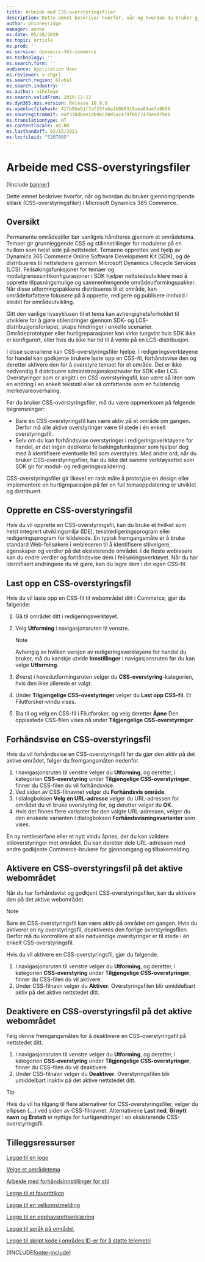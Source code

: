 ```yaml
---
title: Arbeide med CSS-overstyringsfiler
description: Dette emnet beskriver hvorfor, når og hvordan du bruker gjennomgripende stilark (CSS-overstyringsfiler) i Microsoft Dynamics 365 Commerce.
author: phinneyridge
manager: annbe
ms.date: 05/28/2020
ms.topic: article
ms.prod: ''
ms.service: dynamics-365-commerce
ms.technology: ''
ms.search.form: ''
audience: Application User
ms.reviewer: v-chgri
ms.search.region: Global
ms.search.industry: ''
ms.author: niholman
ms.search.validFrom: 2019-12-12
ms.dyn365.ops.version: Release 10.0.8
ms.openlocfilehash: 41fb0be51f7af25faba1b860319aea84ae7a8b56
ms.sourcegitcommit: eaf330dbee1db96c20d5ac479f007747bea079eb
ms.translationtype: HT
ms.contentlocale: nb-NO
ms.lasthandoff: 02/15/2021
ms.locfileid: "5207805"
---
```

# <a name="work-with-css-override-files"></a>Arbeide med CSS-overstyringsfiler


[!include [banner](includes/banner.md)]

Dette emnet beskriver hvorfor, når og hvordan du bruker gjennomgripende stilark (CSS-overstyringsfiler) i Microsoft Dynamics 365 Commerce.

## <a name="overview"></a>Oversikt

Permanente områdestiler bør vanligvis håndteres gjennom et områdetema. Temaer gir grunnleggende CSS og stilinnstillinger for modulene på en hvilken som helst side på nettstedet. Temaene opprettes ved hjelp av Dynamics 365 Commerce Online Software Development Kit (SDK), og de distribueres til nettstedene gjennom Microsoft Dynamics Lifecycle Services (LCS). Feilsøkingsfunksjoner for temaer og modulgrensesnittkonfigurasjoner i SDK hjelper nettstedsutviklere med å opprette tilpasningsmulige og sammenhengende områdeutformingspakker. Når disse utformingspakkene distribueres til et område, kan områdeforfattere fokusere på å opprette, redigere og publisere innhold i stedet for områdeutvikling.

Gitt den vanlige livssyklusen til et tema kan avhengighetsforholdet til utviklere for å gjøre stilendringer gjennom SDK- og LCS-distribusjonsforløpet, skape hindringer i enkelte scenarier. Områdeprototyper eller hurtigreparasjoner kan virke tungvint hvis SDK ikke er konfigurert, eller hvis du ikke har tid til å vente på en LCS-distribusjon.

I disse scenariene kan CSS-overstyringsfiler hjelpe. I redigeringsverktøyene for handel kan godkjente brukere laste opp en CSS-fil, forhåndsvise den og deretter aktivere den for å overstyre temaet for et område. Det er ikke nødvendig å distribuere administrasjonskostnader for SDK eller LCS. Overstyringer som er angitt i en CSS-overstyringsfil, kan være så liten som en endring i en enkelt tekststil eller så omfattende som en fullstendig merkevareoverhaling.

Før du bruker CSS-overstyringsfiler, må du være oppmerksom på følgende begrensninger:

- Bare én CSS-overstyringsfil kan være aktiv på et område om gangen. Derfor må alle aktive overstyringer være til stede i én enkelt overstyringsfil.
- Selv om du kan forhåndsvise overstyringer i redigeringsverktøyene for handel, er det ingen dedikerte feilsøkingsfunksjoner som hjelper deg med å identifisere eventuelle feil som overstyres. Med andre ord, når du bruker CSS-overstyringsfiler, har du ikke det samme verktøysettet som SDK gir for modul- og redigeringsvalidering.

CSS-overstyringsfiler gir likevel en rask måte å prototype en design eller implementere en hurtigreparasjon på før en full temaoppdatering er utviklet og distribuert.

## <a name="create-a-css-override-file"></a>Opprette en CSS-overstyringsfil

Hvis du vil opprette en CSS-overstyringsfil, kan du bruke et hvilket som helst integrert utviklingsmiljø (IDE), tekstredigeringsprogram eller redigeringsprogram for kildekode. En typisk fremgangsmåte er å bruke standard Web-feilsøkere i webleseren til å identifisere stilvelgere, egenskaper og verdier på det eksisterende området. I de fleste weblesere kan du endre verdier og forhåndsvise dem i feilsøkingsverktøyet. Når du har identifisert endringene du vil gjøre, kan du lagre dem i din egen CSS-fil.

## <a name="upload-a-css-override-file"></a>Last opp en CSS-overstyringsfil

Hvis du vil laste opp en CSS-fil til webområdet ditt i Commerce, gjør du følgende:

1. Gå til området ditt i redigeringsverktøyet.
1. Velg **Utforming** i navigasjonsruten til venstre.

    > [!NOTE]
    > Avhengig av hvilken versjon av redigeringsverktøyene for handel du bruker, må du kanskje utvide **Innstillinger** i navigasjonsruten før du kan velge **Utforming**.

1. Øverst i hovedutformingsruten velger du **CSS-overstyring**-kategorien, hvis den ikke allerede er valgt.
1. Under **Tilgjengelige CSS-ovestyringer** velger du **Last opp CSS-fil**. Et Filutforsker-vindu vises.
1. Bla til og velg en CSS-fil i Filutforsker, og velg deretter **Åpne** Den opplastede CSS-filen vises nå under **Tilgjengelige CSS-overstyringer**.

## <a name="preview-a-css-override-file"></a>Forhåndsvise en CSS-overstyringsfil

Hvis du vil forhåndsvise en CSS-overstyringsfil før du gjør den aktiv på det aktive området, følger du fremgangsmåten nedenfor.

1. I navigasjonsruten til venstre velger du **Utforming**, og deretter, i kategorien **CSS-overstyring** under **Tilgjengelige CSS-overstyringer**, finner du CSS-filen du vil forhåndsvise.
1. Ved siden av CSS-filnavnet velger du **Forhåndsvis område**.
1. I dialogboksen **Velg en URL-adresse** velger du URL-adressen for området du vil bruke overstyring for, og deretter velger du **OK**.
1. Hvis det finnes flere varianter for den valgte URL-adressen, velger du den ønskede varianten i dialogboksen **Forhåndsvisningsvarianter** som vises.

En ny nettleserfane eller et nytt vindu åpnes, der du kan validere stiloverstyringer mot området. Du kan deretter dele URL-adressen med andre godkjente Commerce-brukere for gjennomgang og tilbakemelding.

## <a name="activate-a-css-override-file-on-your-live-site"></a>Aktivere en CSS-overstyringsfil på det aktive webområdet

Når du har forhåndsvist og godkjent CSS-overstyringsfilen, kan du aktivere den på det aktive webområdet.

> [!NOTE]
> Bare én CSS-overstyringsfil kan være aktiv på området om gangen. Hvis du aktiverer en ny overstyringsfil, deaktiveres den forrige overstyringsfilen. Derfor må du kontrollere at alle nødvendige overstyringer er til stede i én enkelt CSS-overstyringsfil.

Hvis du vil aktivere en CSS-overstyringsfil, gjør du følgende.

1. I navigasjonsruten til venstre velger du **Utforming**, og deretter, i kategorien **CSS-overstyring** under **Tilgjengelige CSS-overstyringer**, finner du CSS-filen du vil aktivere.
1. Under CSS-filnavn velger du **Aktiver**. Overstyringsfilen blir umiddelbart aktiv på det aktive nettstedet ditt.

## <a name="deactivate-a-css-override-file-on-your-live-site"></a>Deaktivere en CSS-overstyringsfil på det aktive webområdet

Følg denne fremgangsmåten for å deaktivere en CSS-overstyringsfil på nettstedet ditt.

1. I navigasjonsruten til venstre velger du **Utforming**, og deretter, i kategorien **CSS-overstyring** under **Tilgjengelige CSS-overstyringer**, finner du CSS-filen du vil deaktivere.
1. Under CSS-filnavn velger du **Deaktiver**. Overstyringsfilen blir umiddelbart inaktiv på det aktive nettstedet ditt.

> [!TIP]
> Hvis du vil ha tilgang til flere alternativer for CSS-overstyringsfiler, velger du ellipsen (**...**) ved siden av CSS-filnavnet. Alternativene **Last ned**, **Gi nytt navn** og **Erstatt** er nyttige for hurtigendringer i en eksisterende CSS-overstyringsfil.

## <a name="additional-resources"></a>Tilleggsressurser

[Legge til en logo](add-logo.md)

[Velge et områdetema](select-site-theme.md)

[Arbeide med forhåndsinnstillinger for stil](style-presets.md)

[Legge til et favorittikon](add-favicon.md)

[Legge til en velkomstmelding](add-welcome-message.md)

[Legge til en opphavsrettserklæring](add-copyright-notice.md)

[Legge til språk på området](add-languages-to-site.md)

[Legge til skript kode i områdes ID-er for å støtte telemetri](add-telemetry.md)


[!INCLUDE[footer-include](../includes/footer-banner.md)]